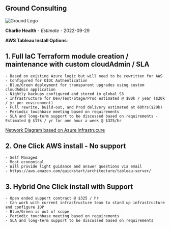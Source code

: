 ## Ground Consulting

![Ground Logo](http://www.groundfoundation.org/logoblk.gif)


**Charlie Health** - *Estimate* - 2022-09-29

**AWS Tableau Install Options**:

## 1. Full IaC Terraform module creation / maintenance with custom cloudAdmin / SLA
	- Based on existing Azure logic but will need to be rewritten for AWS
	- Configured for OIDC Authentication
	- Blue/Green deployment for transparent upgrades using custom cloudAdmin application
	- Nightly backups configured and stored in global S3
	- Infrastructure for Dev/Test/Stage/Prod estimated @ $80k / year ($20k / yr per environment)
	- Full rewrite, build-out, and Prod delivery estimated at 60hrs($20k)
	- Periodic touchbase meeting based on requirements
	- SLA and long-term support to be discussed based on requirements - Estimated @ $17k / yr for one hour a week @ $325/hr
[Network Diagram based on Azure Infrastrucure](./cloudInfrastruture.pdf)

## 2. One Click AWS install - No support
	- Self Managed
	- Most economical
	- Will provide light guidance and answer questions via email
	- https://aws.amazon.com/quickstart/architecture/tableau-server/

## 3. Hybrid One Click install with Support
	- Open ended support contract @ $325 / hr
	- Can work with current infrastructure team to stand up infrastructure and configure IDP
	- Blue/Green is out of scope
	- Periodic touchbase meeting based on requirements
	- SLA and long-term support to be discussed based on requirements
	
